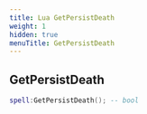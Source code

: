 ```yaml
---
title: Lua GetPersistDeath
weight: 1
hidden: true
menuTitle: GetPersistDeath
---
```

## GetPersistDeath
```lua
spell:GetPersistDeath(); -- bool
```